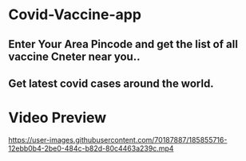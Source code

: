 # Covid-Vaccine-app
## Enter Your Area Pincode and get the list  of all vaccine Cneter near you..
## Get latest covid cases around the world.

# Video Preview
https://user-images.githubusercontent.com/70187887/185855716-12ebb0b4-2be0-484c-b82d-80c4463a239c.mp4
 


